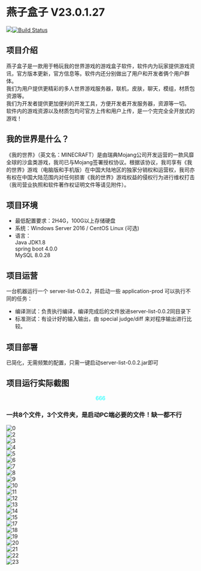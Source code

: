 # 燕子盒子 V23.0.1.27
[![](https://travis-ci.org/Alamofire/Alamofire.svg?branch=master)](https://yzgzs.top)[![Build Status](https://ci.huangyuhui.net/job/HMCL/badge/icon?.svg)](https://yzgzs.top)

## 项目介绍
燕子盒子是一款用于畅玩我的世界游戏的游戏盒子软件，软件内为玩家提供游戏资讯，官方版本更新，官方信息等。软件内还分别做出了用户和开发者俩个用户群体。<BR/>
我们为用户提供更精彩的多人世界游戏服务器，联机，皮肤，聊天，模组，材质包资源等。<BR/>
我们为开发者提供更加便利的开发工具，方便开发者开发服务器，资源等一切。<BR/>
软件内的游戏资源以及材质包均可官方上传和用户上传，是一个完完全全开放式的游戏！<BR/>

## 我的世界是什么？
《我的世界》（英文名：MINECRAFT）是由瑞典Mojang公司开发运营的一款风靡全球的沙盒类游戏，我司已与Mojang签署授权协议。根据该协议，我司享有《我的世界》游戏（电脑版和手机版）在中国大陆地区的独家分销权和运营权，我司亦有权在中国大陆范围内对任何损害《我的世界》游戏权益的侵权行为进行维权打击（我司营业执照和软件著作权证明文件等请见附件）。

## 项目环境
  * 最低配置要求：2H4G，100G以上存储硬盘
  * 系统：Windows Server 2016 / CentOS Linux (可选)
  * 语言：<BR/>
        Java JDK1.8<BR/>
        spring boot 4.0.0<BR/>
        MySQL 8.0.28<BR/>
        
## 项目运营
一台机器运行一个 server-list-0.0.2，并启动一些 application-prod 可以执行不同的任务：
  * 编译测试：负责执行编译，编译完成后的文件放进server-list-0.0.2同目录下
  * 标准测试：有设计好的输入输出，由 special judge/diff 来对程序输出进行比较。

## 项目部署
已简化，无需频繁的配置，只需一键启动server-list-0.0.2.jar即可

## 项目运行实际截图
<p align="center" style="color: aqua;" >666</p>

### 一共8个文件，3个文件夹，是启动PC端必要的文件！缺一都不行
![0](https://s1.ax1x.com/2022/03/09/bRMeMD.png)<BR/>
![2](https://s1.ax1x.com/2022/03/09/bRM8Rf.png)<BR/>
![3](https://s1.ax1x.com/2022/03/09/bRMQII.png)<BR/>
![4](https://s1.ax1x.com/2022/03/09/bRMnqH.png)<BR/>
![5](https://s1.ax1x.com/2022/03/09/bRMNLQ.png)<BR/>
![6](https://s1.ax1x.com/2022/03/09/bRMYQS.png)<BR/>
![7](https://s1.ax1x.com/2022/03/09/bRM3JP.png)<BR/>
![8](https://s1.ax1x.com/2022/03/09/bRM1it.png)<BR/>
![9](https://s1.ax1x.com/2022/03/09/bRMGz8.png)<BR/>
![10](https://s1.ax1x.com/2022/03/09/bRMtsg.png)<BR/>
![11](https://s1.ax1x.com/2022/03/09/bRMdds.png)<BR/>
![12](https://s1.ax1x.com/2022/03/09/bRMaZj.png)<BR/>
![13](https://s1.ax1x.com/2022/03/09/bRMwon.png)<BR/>
![14](https://s1.ax1x.com/2022/03/09/bRMBiq.png)<BR/>
![15](https://s1.ax1x.com/2022/03/09/bRMrWV.png)<BR/>
![17](https://s1.ax1x.com/2022/03/09/bRMszT.png)<BR/>
![18](https://s1.ax1x.com/2022/03/09/bRMcyF.png)<BR/>
![19](https://s1.ax1x.com/2022/03/09/bRM6QU.png)<BR/>
![20](https://s1.ax1x.com/2022/03/09/bRMReJ.png)<BR/>
![21](https://s1.ax1x.com/2022/03/09/bRMgL4.png)<BR/>
![22](https://s1.ax1x.com/2022/03/09/bRMWw9.png)<BR/>
![23](https://s1.ax1x.com/2022/03/09/bRMfoR.png)<BR/>
